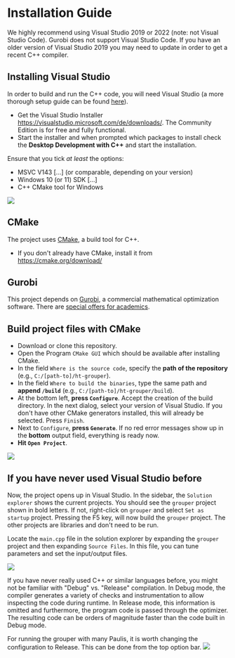 # Installation Guide



We highly recommend using Visual Studio 2019 or 2022 (note: not Visual Studio Code). Gurobi does not support Visual Studio Code. If you have an older version of Visual Studio 2019 you may need to update in order to get a recent C++ compiler. 

## Installing Visual Studio

In order to build and run the C++ code, you will need Visual Studio (a more thorough setup guide can be found [here](https://learn.microsoft.com/en-us/cpp/build/vscpp-step-0-installation?view=msvc-170)). 

- Get the Visual Studio Installer https://visualstudio.microsoft.com/de/downloads/. The Community Edition is for free and fully functional.
- Start the installer and when prompted which packages to install check the __Desktop Development with C++__ and start the installation.

Ensure that you tick _at least_ the options:
- MSVC V143 [...] (or comparable, depending on your version)
- Windows 10 (or 11) SDK [...]
- C++ CMake tool for Windows


![](images/install-desktop-development-with-c%2B%2B.png)

## CMake

The project uses [CMake](https://cmake.org/), a build tool for C++. 

- If you don't already have CMake, install it from https://cmake.org/download/


## Gurobi

This project depends on [Gurobi](https://www.gurobi.com/), a commercial mathematical optimization software. There are [special offers for academics](https://www.gurobi.com/academia/academic-program-and-licenses/).


## Build project files with CMake

- Download or clone this repository. 
- Open the Program ``CMake GUI`` which should be available after installing CMake. 
- In the field `Where is the source code`, specify the **path of the repository** (e.g., `C:/[path-to]/ht-grouper`). 
- In the field `Where to build the binaries`, type the same path and **append `/build`** (e.g., `C:/[path-to]/ht-grouper/build`). 
- At the bottom left, **press `Configure`**. Accept the creation of the build directory. In the next dialog, select your version of Visual Studio. If you don't have other CMake generators installed, this will already be selected. Press `Finish`. 
- Next to `Configure`, **press `Generate`**. If no red error messages show up in the **bottom** output field, everything is ready now. 
- **Hit `Open Project`**. 

![](images/cmake-build.png)

## If you have never used Visual Studio before

Now, the project opens up in Visual Studio. In the sidebar, the `Solution explorer` shows the current projects. You should see the `grouper` project shown in bold letters. If not, right-click on `grouper` and select `Set as startup` project. Pressing the F5 key, will now build the `grouper` project. The other projects are libraries and don't need to be run. 

Locate the `main.cpp` file in the solution explorer by expanding the `grouper` project and then expanding `Source Files`. In this file, you can tune parameters and set the input/output files. 

![](images/solution-explorer.png)

If you have never really used C++ or similar languages before, you might not be familiar with "Debug" vs. "Release" compilation. In Debug mode, the compiler generates a variety of checks and instrumentation to allow inspecting the code during runtime. In Release mode, this information is omitted and furthermore, the program code is passed through the optimizer. The resulting code can be orders of magnitude faster than the code built in Debug mode. 

For running the grouper with many Paulis, it is worth changing the configuration to Release. This can be done from the top option bar. 
![](images/debug-release-configuration-selection.png)

